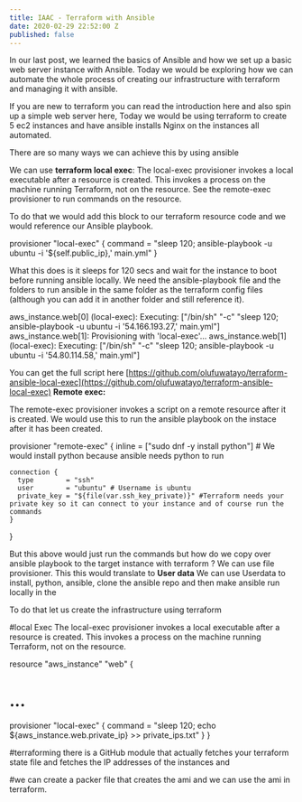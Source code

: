 ```yaml
---
title: IAAC - Terraform with Ansible
date: 2020-02-29 22:52:00 Z
published: false
---
```


In our last post, we learned the basics of Ansible and how we set up a basic web server instance with Ansible. Today we would be exploring how we can automate the whole process of creating our infrastructure with terraform and managing it with ansible.

If you are new to terraform you can read the introduction here and also spin up a simple web server here, Today we would be using terraform to create 5 ec2 instances and have ansible installs Nginx on the instances all automated.

There are so many ways we can achieve this by using ansible

We can use **terraform local exec**:
The local-exec provisioner invokes a local executable after a resource is created. This invokes a process on the machine running Terraform, not on the resource. See the remote-exec provisioner to run commands on the resource.


To do that we would add this block to our terraform resource code and we would reference our Ansible playbook.

  provisioner "local-exec" {
    command = "sleep 120; ansible-playbook -u ubuntu -i '${self.public_ip},' main.yml"
  }

What this does is it sleeps for 120 secs and wait for the instance to boot before running ansible locally. We need the ansible-playbook file and the folders to run ansible in the same folder as the terraform config files (although you can add it in another folder and still reference it). 

aws_instance.web[0] (local-exec): Executing: ["/bin/sh" "-c" "sleep 120; ansible-playbook -u ubuntu -i '54.166.193.27,' main.yml"]
aws_instance.web[1]: Provisioning with 'local-exec'...
aws_instance.web[1] (local-exec): Executing: ["/bin/sh" "-c" "sleep 120; ansible-playbook -u ubuntu -i '54.80.114.58,' main.yml"]


You can get the full script here [https://github.com/olufuwatayo/terraform-ansible-local-exec](https://github.com/olufuwatayo/terraform-ansible-local-exec)
**Remote exec:**

The remote-exec provisioner invokes a script on a remote resource after it is created. We would use this to run the ansible playbook on the instace after it has been created. 

provisioner "remote-exec" {
    inline = ["sudo dnf -y install python"] # We would install python because ansible needs python to run

    connection {
      type        = "ssh"
      user        = "ubuntu" # Username is ubuntu 
      private_key = "${file(var.ssh_key_private)}" #Terraform needs your private key so it can connect to your instance and of course run the commands
    }
  }

But this above would just run the commands but how do we copy over ansible playbook to the target instance with terraform ? We can use file provisioner. This 
this would translate to 
**User data** We can use Userdata  to install, python, ansible, clone the ansible repo and then make ansible run locally in the 

To do that let us create the infrastructure using terraform 


#local Exec 
The local-exec provisioner invokes a local executable after a resource is created. This invokes a process on the machine running Terraform, not on the resource.

resource "aws_instance" "web" {
  # ...

  provisioner "local-exec" {
    command = "sleep 120;  echo ${aws_instance.web.private_ip} >> private_ips.txt"
  }
}


#terraforming there is a GitHub module that actually fetches your terraform state file and fetches the IP addresses of the instances and 

#we can create a packer file that creates the ami and we can use the ami in terraform.